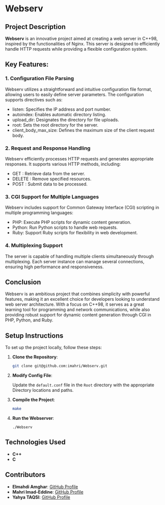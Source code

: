 # Webserv

## Project Description
   
**Webserv**  is an innovative project aimed at creating a web server in C++98, inspired by the functionalities of Nginx. This server is designed to efficiently handle HTTP requests while providing a flexible configuration system.

## Key Features:

### 1. Configuration File Parsing

Webserv utilizes a straightforward and intuitive configuration file format, allowing users to easily define server parameters. The configuration supports directives such as:

- listen: Specifies the IP address and port number.
- autoindex: Enables automatic directory listing.
- upload_dir: Designates the directory for file uploads.
- root: Sets the root directory for the server.
- client_body_max_size: Defines the maximum size of the client request body.

### 2. Request and Response Handling

Webserv efficiently processes HTTP requests and generates appropriate responses. It supports various HTTP methods, including:

- GET : Retrieve data from the server.
- DELETE : Remove specified resources.
- POST : Submit data to be processed.

### 3. CGI Support for Multiple Languages

Webserv includes support for Common Gateway Interface (CGI) scripting in multiple programming languages:

- PHP: Execute PHP scripts for dynamic content generation.
- Python: Run Python scripts to handle web requests.
- Ruby: Support Ruby scripts for flexibility in web development.

### 4. Multiplexing Support

The server is capable of handling multiple clients simultaneously through multiplexing. Each server instance can manage several connections, ensuring high performance and responsiveness.

## Conclusion

Webserv is an ambitious project that combines simplicity with powerful features, making it an excellent choice for developers looking to understand web server architecture. With a focus on C++98, it serves as a great learning tool for programming and network communications, while also providing robust support for dynamic content generation through CGI in PHP, Python, and Ruby.

## Setup Instructions

To set up the project locally, follow these steps:

1. **Clone the Repository**:

   ```bash
   git clone git@github.com:imahri/Webserv.git
   ```

2. **Modify Config File**:

   Update the `default.conf` file in the `Root` directory with the appropriate Directory locations and paths.

3. **Compile the Project**:

   ```bash
   make
   ```

4. **Run the Webserver**:
    ```
    ./Webserv
    ```

## Technologies Used

- **C++**
- **C**

## Contributors

- **Elmahdi Amghar**: [GitHub Profile](https://github.com/AMGHAR-ELMAHDI)
- **Mahri Imad-Eddine**: [GitHub Profile](https://github.com/imahri)
- **Yahya TAQSI**: [GitHub Profile](https://github.com/YahyaTAQSI)
